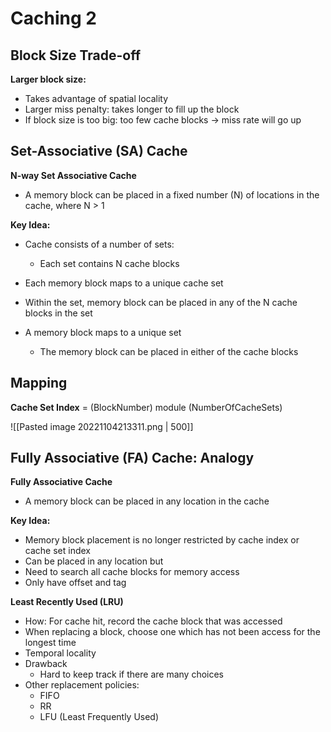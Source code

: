# Caching 2

## Block Size Trade-off
**Larger block size:**
- Takes advantage of spatial locality
- Larger miss penalty: takes longer to fill up the block
- If block size is too big: too few cache blocks -> miss rate will go up


## Set-Associative (SA) Cache
**N-way Set Associative Cache**
- A memory block can be placed in a fixed number (N) of locations in the cache, where N > 1

**Key Idea:**
- Cache consists of a number of sets:
	- Each set contains N cache blocks
- Each memory block maps to a unique cache set
- Within the set, memory block can be placed in any of the N cache blocks in the set

- A memory block maps to a unique set
	- The memory block can be placed in either of the cache blocks

## Mapping
**Cache Set Index**
= (BlockNumber) module (NumberOfCacheSets)

![[Pasted image 20221104213311.png | 500]]


## Fully Associative (FA) Cache: Analogy
**Fully Associative Cache**
- A memory block can be placed in any location in the cache

**Key Idea:**
- Memory block placement is no longer restricted by cache index or cache set index
- Can be placed in any location but
- Need to search all cache blocks for memory access
- Only have offset and tag

**Least Recently Used (LRU)**
- How: For cache hit, record the cache block that was accessed
- When replacing a block, choose one which has not been access for the longest time
- Temporal locality
- Drawback
	- Hard to keep track if there are many choices
- Other replacement policies:
	- FIFO
	- RR
	- LFU (Least Frequently Used)